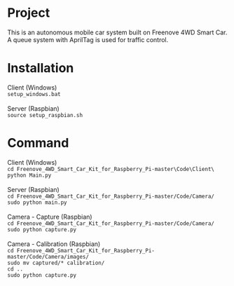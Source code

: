 <h1>Project</h1>
This is an autonomous mobile car system built on Freenove 4WD Smart Car. A queue system with AprilTag is used for traffic control.

<h1>Installation</h1>
Client (Windows)
<br>
<code>setup_windows.bat</code>
<br><br>
Server (Raspbian)
<br>
<code>source setup_raspbian.sh</code>

<h1>Command</h1>
Client (Windows)
<br>
<code>cd Freenove_4WD_Smart_Car_Kit_for_Raspberry_Pi-master\Code\Client\</code>
<br>
<code>python Main.py</code>
<br><br>
Server (Raspbian)
<br>
<code>cd Freenove_4WD_Smart_Car_Kit_for_Raspberry_Pi-master/Code/Camera/</code>
<br>
<code>sudo python main.py</code>
<br><br>
Camera - Capture (Raspbian)
<br>
<code>cd Freenove_4WD_Smart_Car_Kit_for_Raspberry_Pi-master/Code/Camera/</code>
<br>
<code>sudo python capture.py</code>
<br><br>
Camera - Calibration (Raspbian)
<br>
<code>cd Freenove_4WD_Smart_Car_Kit_for_Raspberry_Pi-master/Code/Camera/images/</code>
<br>
<code>sudo mv captured/* calibration/</code>
<br>
<code>cd ..</code>
<br>
<code>sudo python capture.py</code>